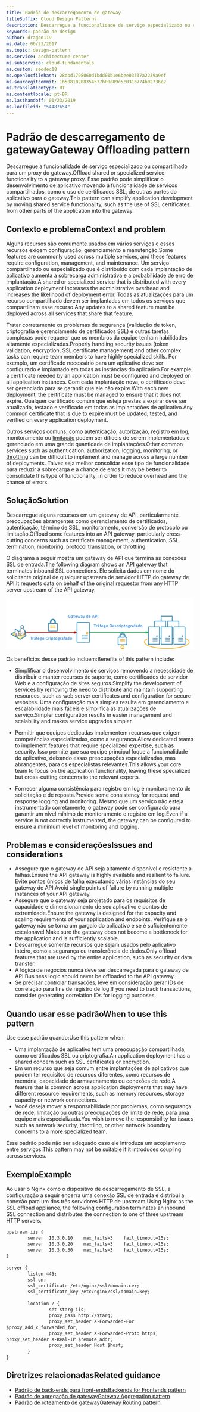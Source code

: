 ```yaml
---
title: Padrão de descarregamento de gateway
titleSuffix: Cloud Design Patterns
description: Descarregue a funcionalidade de serviço especializado ou compartilhado para um proxy do gateway.
keywords: padrão de design
author: dragon119
ms.date: 06/23/2017
ms.topic: design-pattern
ms.service: architecture-center
ms.subservice: cloud-fundamentals
ms.custom: seodec18
ms.openlocfilehash: 28dbd1798060d1bdd01b1e6bee03337a2239a9ef
ms.sourcegitcommit: 1b50810208354577b00e89e5c031b774b02736e2
ms.translationtype: HT
ms.contentlocale: pt-BR
ms.lasthandoff: 01/23/2019
ms.locfileid: "54487654"
---
```

# <a name="gateway-offloading-pattern"></a><span data-ttu-id="034ff-104">Padrão de descarregamento de gateway</span><span class="sxs-lookup"><span data-stu-id="034ff-104">Gateway Offloading pattern</span></span>

<span data-ttu-id="034ff-105">Descarregue a funcionalidade de serviço especializado ou compartilhado para um proxy do gateway.</span><span class="sxs-lookup"><span data-stu-id="034ff-105">Offload shared or specialized service functionality to a gateway proxy.</span></span> <span data-ttu-id="034ff-106">Esse padrão pode simplificar o desenvolvimento de aplicativo movendo a funcionalidade de serviços compartilhados, como o uso de certificados SSL, de outras partes do aplicativo para o gateway.</span><span class="sxs-lookup"><span data-stu-id="034ff-106">This pattern can simplify application development by moving shared service functionality, such as the use of SSL certificates, from other parts of the application into the gateway.</span></span>

## <a name="context-and-problem"></a><span data-ttu-id="034ff-107">Contexto e problema</span><span class="sxs-lookup"><span data-stu-id="034ff-107">Context and problem</span></span>

<span data-ttu-id="034ff-108">Alguns recursos são comumente usados em vários serviços e esses recursos exigem configuração, gerenciamento e manutenção.</span><span class="sxs-lookup"><span data-stu-id="034ff-108">Some features are commonly used across multiple services, and these features require configuration, management, and maintenance.</span></span> <span data-ttu-id="034ff-109">Um serviço compartilhado ou especializado que é distribuído com cada implantação de aplicativo aumenta a sobrecarga administrativa e a probabilidade de erro de implantação.</span><span class="sxs-lookup"><span data-stu-id="034ff-109">A shared or specialized service that is distributed with every application deployment increases the administrative overhead and increases the likelihood of deployment error.</span></span> <span data-ttu-id="034ff-110">Todas as atualizações para um recurso compartilhado devem ser implantadas em todos os serviços que compartilham esse recurso.</span><span class="sxs-lookup"><span data-stu-id="034ff-110">Any updates to a shared feature must be deployed across all services that share that feature.</span></span>

<span data-ttu-id="034ff-111">Tratar corretamente os problemas de segurança (validação de token, criptografia e gerenciamento de certificados SSL) e outras tarefas complexas pode requerer que os membros da equipe tenham habilidades altamente especializadas.</span><span class="sxs-lookup"><span data-stu-id="034ff-111">Properly handling security issues (token validation, encryption, SSL certificate management) and other complex tasks can require team members to have highly specialized skills.</span></span> <span data-ttu-id="034ff-112">Por exemplo, um certificado necessário para um aplicativo deve ser configurado e implantado em todas as instâncias do aplicativo.</span><span class="sxs-lookup"><span data-stu-id="034ff-112">For example, a certificate needed by an application must be configured and deployed on all application instances.</span></span> <span data-ttu-id="034ff-113">Com cada implantação nova, o certificado deve ser gerenciado para se garantir que ele não expire.</span><span class="sxs-lookup"><span data-stu-id="034ff-113">With each new deployment, the certificate must be managed to ensure that it does not expire.</span></span> <span data-ttu-id="034ff-114">Qualquer certificado comum que esteja prestes a expirar deve ser atualizado, testado e verificado em todas as implantações de aplicativo.</span><span class="sxs-lookup"><span data-stu-id="034ff-114">Any common certificate that is due to expire must be updated, tested, and verified on every application deployment.</span></span>

<span data-ttu-id="034ff-115">Outros serviços comuns, como autenticação, autorização, registro em log, monitoramento ou [limitação](./throttling.md) podem ser difíceis de serem implementados e gerenciado em uma grande quantidade de implantações.</span><span class="sxs-lookup"><span data-stu-id="034ff-115">Other common services such as authentication, authorization, logging, monitoring, or [throttling](./throttling.md) can be difficult to implement and manage across a large number of deployments.</span></span> <span data-ttu-id="034ff-116">Talvez seja melhor consolidar esse tipo de funcionalidade para reduzir a sobrecarga e a chance de erros.</span><span class="sxs-lookup"><span data-stu-id="034ff-116">It may be better to consolidate this type of functionality, in order to reduce overhead and the chance of errors.</span></span>

## <a name="solution"></a><span data-ttu-id="034ff-117">Solução</span><span class="sxs-lookup"><span data-stu-id="034ff-117">Solution</span></span>

<span data-ttu-id="034ff-118">Descarregue alguns recursos em um gateway de API, particularmente preocupações abrangentes como gerenciamento de certificados, autenticação, término de SSL, monitoramento, conversão de protocolo ou limitação.</span><span class="sxs-lookup"><span data-stu-id="034ff-118">Offload some features into an API gateway, particularly cross-cutting concerns such as certificate management, authentication, SSL termination, monitoring, protocol translation, or throttling.</span></span>

<span data-ttu-id="034ff-119">O diagrama a seguir mostra um gateway de API que termina as conexões SSL de entrada.</span><span class="sxs-lookup"><span data-stu-id="034ff-119">The following diagram shows an API gateway that terminates inbound SSL connections.</span></span> <span data-ttu-id="034ff-120">Ele solicita dados em nome do solicitante original de qualquer upstream de servidor HTTP do gateway de API.</span><span class="sxs-lookup"><span data-stu-id="034ff-120">It requests data on behalf of the original requestor from any HTTP server upstream of the API gateway.</span></span>

 ![Diagrama do padrão de descarregamento de gateway](./_images/gateway-offload.png)

<span data-ttu-id="034ff-122">Os benefícios desse padrão incluem:</span><span class="sxs-lookup"><span data-stu-id="034ff-122">Benefits of this pattern include:</span></span>

- <span data-ttu-id="034ff-123">Simplificar o desenvolvimento de serviços removendo a necessidade de distribuir e manter recursos de suporte, como certificados de servidor Web e a configuração de sites seguros.</span><span class="sxs-lookup"><span data-stu-id="034ff-123">Simplify the development of services by removing the need to distribute and maintain supporting resources, such as web server certificates and configuration for secure websites.</span></span> <span data-ttu-id="034ff-124">Uma configuração mais simples resulta em gerenciamento e escalabilidade mais fáceis e simplifica as atualizações de serviço.</span><span class="sxs-lookup"><span data-stu-id="034ff-124">Simpler configuration results in easier management and scalability and makes service upgrades simpler.</span></span>

- <span data-ttu-id="034ff-125">Permitir que equipes dedicadas implementem recursos que exigem competências especializadas, como a segurança.</span><span class="sxs-lookup"><span data-stu-id="034ff-125">Allow dedicated teams to implement features that require specialized expertise, such as security.</span></span> <span data-ttu-id="034ff-126">Isso permite que sua equipe principal foque a funcionalidade do aplicativo, deixando essas preocupações especializadas, mas abrangentes, para os especialistas relevantes.</span><span class="sxs-lookup"><span data-stu-id="034ff-126">This allows your core team to focus on the application functionality, leaving these specialized but cross-cutting concerns to the relevant experts.</span></span>

- <span data-ttu-id="034ff-127">Fornecer alguma consistência para registro em log e monitoramento de solicitação e de reposta.</span><span class="sxs-lookup"><span data-stu-id="034ff-127">Provide some consistency for request and response logging and monitoring.</span></span> <span data-ttu-id="034ff-128">Mesmo que um serviço não esteja instrumentado corretamente, o gateway pode ser configurado para garantir um nível mínimo de monitoramento e registro em log.</span><span class="sxs-lookup"><span data-stu-id="034ff-128">Even if a service is not correctly instrumented, the gateway can be configured to ensure a minimum level of monitoring and logging.</span></span>

## <a name="issues-and-considerations"></a><span data-ttu-id="034ff-129">Problemas e considerações</span><span class="sxs-lookup"><span data-stu-id="034ff-129">Issues and considerations</span></span>

- <span data-ttu-id="034ff-130">Assegure que o gateway de API seja altamente disponível e resistente a falhas.</span><span class="sxs-lookup"><span data-stu-id="034ff-130">Ensure the API gateway is highly available and resilient to failure.</span></span> <span data-ttu-id="034ff-131">Evite pontos únicos de falha executando várias instâncias do seu gateway de API.</span><span class="sxs-lookup"><span data-stu-id="034ff-131">Avoid single points of failure by running multiple instances of your API gateway.</span></span>
- <span data-ttu-id="034ff-132">Assegure que o gateway seja projetado para os requisitos de capacidade e dimensionamento de seu aplicativo e pontos de extremidade.</span><span class="sxs-lookup"><span data-stu-id="034ff-132">Ensure the gateway is designed for the capacity and scaling requirements of your application and endpoints.</span></span> <span data-ttu-id="034ff-133">Verifique se o gateway não se torna um gargalo do aplicativo e se é suficientemente escalonável.</span><span class="sxs-lookup"><span data-stu-id="034ff-133">Make sure the gateway does not become a bottleneck for the application and is sufficiently scalable.</span></span>
- <span data-ttu-id="034ff-134">Descarregue somente recursos que sejam usados pelo aplicativo inteiro, como a segurança ou transferência de dados.</span><span class="sxs-lookup"><span data-stu-id="034ff-134">Only offload features that are used by the entire application, such as security or data transfer.</span></span>
- <span data-ttu-id="034ff-135">A lógica de negócios nunca deve ser descarregada para o gateway de API.</span><span class="sxs-lookup"><span data-stu-id="034ff-135">Business logic should never be offloaded to the API gateway.</span></span>
- <span data-ttu-id="034ff-136">Se precisar controlar transações, leve em consideração gerar IDs de correlação para fins de registro de log.</span><span class="sxs-lookup"><span data-stu-id="034ff-136">If you need to track transactions, consider generating correlation IDs for logging purposes.</span></span>

## <a name="when-to-use-this-pattern"></a><span data-ttu-id="034ff-137">Quando usar esse padrão</span><span class="sxs-lookup"><span data-stu-id="034ff-137">When to use this pattern</span></span>

<span data-ttu-id="034ff-138">Use esse padrão quando:</span><span class="sxs-lookup"><span data-stu-id="034ff-138">Use this pattern when:</span></span>

- <span data-ttu-id="034ff-139">Uma implantação de aplicativo tem uma preocupação compartilhada, como certificados SSL ou criptografia.</span><span class="sxs-lookup"><span data-stu-id="034ff-139">An application deployment has a shared concern such as SSL certificates or encryption.</span></span>
- <span data-ttu-id="034ff-140">Em um recurso que seja comum entre implantações de aplicativos que podem ter requisitos de recursos diferentes, como recursos de memória, capacidade de armazenamento ou conexões de rede.</span><span class="sxs-lookup"><span data-stu-id="034ff-140">A feature that is common across application deployments that may have different resource requirements, such as memory resources, storage capacity or network connections.</span></span>
- <span data-ttu-id="034ff-141">Você deseja mover a responsabilidade por problemas, como segurança de rede, limitação ou outras preocupações de limite de rede, para uma equipe mais especializada.</span><span class="sxs-lookup"><span data-stu-id="034ff-141">You wish to move the responsibility for issues such as network security, throttling, or other network boundary concerns to a more specialized team.</span></span>

<span data-ttu-id="034ff-142">Esse padrão pode não ser adequado caso ele introduza um acoplamento entre serviços.</span><span class="sxs-lookup"><span data-stu-id="034ff-142">This pattern may not be suitable if it introduces coupling across services.</span></span>

## <a name="example"></a><span data-ttu-id="034ff-143">Exemplo</span><span class="sxs-lookup"><span data-stu-id="034ff-143">Example</span></span>

<span data-ttu-id="034ff-144">Ao usar o Nginx como o dispositivo de descarregamento de SSL, a configuração a seguir encerra uma conexão SSL de entrada e distribui a conexão para um dos três servidores HTTP de upstream.</span><span class="sxs-lookup"><span data-stu-id="034ff-144">Using Nginx as the SSL offload appliance, the following configuration terminates an inbound SSL connection and distributes the connection to one of three upstream HTTP servers.</span></span>

```console
upstream iis {
        server  10.3.0.10    max_fails=3    fail_timeout=15s;
        server  10.3.0.20    max_fails=3    fail_timeout=15s;
        server  10.3.0.30    max_fails=3    fail_timeout=15s;
}

server {
        listen 443;
        ssl on;
        ssl_certificate /etc/nginx/ssl/domain.cer;
        ssl_certificate_key /etc/nginx/ssl/domain.key;

        location / {
                set $targ iis;
                proxy_pass http://$targ;
                proxy_set_header X-Forwarded-For $proxy_add_x_forwarded_for;
                proxy_set_header X-Forwarded-Proto https;
proxy_set_header X-Real-IP $remote_addr;
                proxy_set_header Host $host;
        }
}
```

## <a name="related-guidance"></a><span data-ttu-id="034ff-145">Diretrizes relacionadas</span><span class="sxs-lookup"><span data-stu-id="034ff-145">Related guidance</span></span>

- [<span data-ttu-id="034ff-146">Padrão de back-ends para front-ends</span><span class="sxs-lookup"><span data-stu-id="034ff-146">Backends for Frontends pattern</span></span>](./backends-for-frontends.md)
- [<span data-ttu-id="034ff-147">Padrão de agregação de gateway</span><span class="sxs-lookup"><span data-stu-id="034ff-147">Gateway Aggregation pattern</span></span>](./gateway-aggregation.md)
- [<span data-ttu-id="034ff-148">Padrão de roteamento de gateway</span><span class="sxs-lookup"><span data-stu-id="034ff-148">Gateway Routing pattern</span></span>](./gateway-routing.md)
